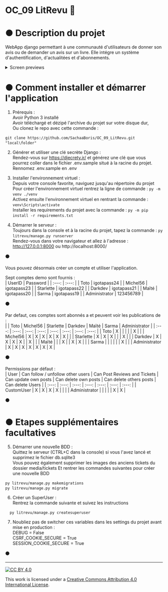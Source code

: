 # OC_09 LitRevu :notebook:   
  
# ● Description du projet  
WebApp django permettant à une communauté d'utilisateurs de donner son avis ou de demander un avis sur un livre. Elle intégre un système d'authentification, d'actualitées et d'abonnements.  
  
<details>
  <summary>Screen previews</summary>
  :camera:
	<details>
		<summary>Log In</summary>
			<img src="https://github.com/SachaaBoris/OC_09_LitRevu/blob/main/previews/LITRevu 01 - Log in.png" alt="Log In preview"/>
	</details>
	<details>
		<summary>Sign Up</summary>
			<img src="https://github.com/SachaaBoris/OC_09_LitRevu/blob/main/previews/LITRevu 02 - Sign Up.png" alt="Sign Up preview"/>
	</details>
	<details>
		<summary>Feed</summary>
			<img src="https://github.com/SachaaBoris/OC_09_LitRevu/blob/main/previews/LITRevu 03 - Feed.png" alt="Feed preview"/>
	</details>
	<details>
		<summary>Create Ticket</summary>
			<img src="https://github.com/SachaaBoris/OC_09_LitRevu/blob/main/previews/LITRevu 04 - Create Ticket.png" alt="Create Ticket preview"/>
	</details>
	<details>
		<summary>Create Ticket & Review</summary>
			<img src="https://github.com/SachaaBoris/OC_09_LitRevu/blob/main/previews/LITRevu 05 - Create Ticket and Review.png" alt="Create Ticket & Review preview"/>
	</details>
	<details>
		<summary>Submit Review</summary>
			<img src="https://github.com/SachaaBoris/OC_09_LitRevu/blob/main/previews/LITRevu 06 - Create Review.png" alt="Submit Review preview"/>
	</details>
	<details>
		<summary>Posts</summary>
			<img src="https://github.com/SachaaBoris/OC_09_LitRevu/blob/main/previews/LITRevu 07 - Posts.png" alt="Posts preview"/>
	</details>
	<details>
		<summary>Subscriptions</summary>
			<img src="https://github.com/SachaaBoris/OC_09_LitRevu/blob/main/previews/LITRevu 08 - Abonnements.png" alt="Subscriptions preview"/>
	</details>
</details>

  
# ● Comment installer et démarrer l'application  
1. Prérequis :  
    Avoir Python 3 installé  
    Avoir téléchargé et dézipé l'archive du projet sur votre disque dur,  
    Ou clonez le repo avec cette commande :  
  ```  
  git clone https://github.com/SachaaBoris/OC_09_LitRevu.git "local\folder"
  ```  
  
2. Générer et utiliser une clé secrète Django :  
	Rendez-vous sur https://djecrety.ir/ et générez une clé que vous pourrez coller dans le fichier .env.sample situé à la racine du projet.  
	Rennomez .env.sample en .env  
  
3. Installer l'environnement virtuel :  
    Depuis votre console favorite, naviguez jusqu'au répertoire du projet  
    Pour créer l'environnement virtuel rentrez la ligne de commande : `py -m venv ./venv`  
    Activez ensuite l'environnement virtuel en rentrant la commande : `venv\Scripts\activate`  
    Installer les requirements du projet avec la commande : `py -m pip install -r requirements.txt`  
  
4. Démarrer le serveur :  
    Toujours dans la console et à la racine du projet, tapez la commande : `py litrevu/manage.py runserver`  
	Rendez-vous dans votre navigateur et allez à l'adresse :  
	http://127.0.0.1:8000 ou http://localhost:8000/  
  
:black_circle:  
  
Vous pouvez désormais créer un compte et utiliser l'application.  
  
Sept comptes demo sont fournis :  
| UserID | Password |
| :---: | :---: |
| Toto | igotapass24 |
| Michel56 | igotapass23 |
| Starlette | igotapass22 |
| Darkdev | igotapass21 |
| Maïté | igotapass20 |
| Sarma | igotapass19 |
| Administrator | 123456789 |
  
:black_circle:  
  
Par defaut, ces comptes sont abonnés a et peuvent voir les publications de :  
|   | Toto | Michel56 | Starlette | Darkdev | Maïté | Sarma | Administrator |
| :---: | :---: | :---: | :---: | :---: | :---: | :---: | :---: |
| Toto | X |  |  |  |  | X |  |
| Michel56 | X | X | X | X | X | X |  |
| Starlette | X | X | X |  |  | X |  |
| Darkdev | X | X | X | X |  | X |  |
| Maïté |  |  | X |  | X | X |  |
| Sarma |  |  |  |  |  | X |  |
| Administrator | X | X | X | X | X | X | X |  
  
:black_circle:  
  
Permissions par défaut :  
| User | Can follow / unfollow other users | Can Post Reviews and Tickets | Can update own posts | Can delete own posts | Can delete others posts | Can delete Users |
| :---: | :---: | :---: | :---: | :---: | :---: | :---: |
| CustomUser | X | X | X | X |  |  |
| Administrator |  |  |  |  | X | X |  
  
:black_circle:  
  
# ● Etapes supplémentaires facultatives  
5. Démarrer une nouvelle BDD :  
	Quittez le serveur (CTRL+C dans la console) si vous l'avez lancé et supprimez le fichier db.sqlite3  
	Vous pouvez également supprimer les images des anciens tickets du dossier media/tickets
	Et rentrer les commandes suivantes pour créer une nouvelle BDD
  ``` 
  py litrevu/manage.py makemigrations
  py litrevu/manage.py migrate
  ``` 
  
6. Créer un SuperUser :  
	Rentrez la commande suivante et suivez les instructions  
  ``` 
	py litrevu/manage.py createsuperuser
  ```  
  
7. Noubliez pas de switcher ces variables dans les settings du projet avant mise en production :  
	DEBUG = False  
	CSRF_COOKIE_SECURE = True  
	SESSION_COOKIE_SECURE = True  
  
:black_circle:  
  
---  
  
[![CC BY 4.0][cc-by-shield]][cc-by]  
  
This work is licensed under a [Creative Commons Attribution 4.0 International License][cc-by].  
  
[cc-by]: http://creativecommons.org/licenses/by/4.0/  
[cc-by-shield]: https://img.shields.io/badge/License-CC%20BY%204.0-lightgrey.svg  
